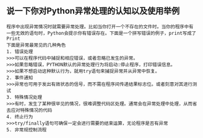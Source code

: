 ## 说一下你对Python异常处理的认知以及使用举例

    程序中出现异常情况时就需要异常处理。比如当你打开一个不存在的文件时。当你的程序中有  
    一些无效的语句时，Python会提示你有错误存在。下面是一个拼写错误的例子，print写成了Print  
    下面是异常最常见的几种角色  
    1. 错误处理  
    >>>可以在程序代码中捕捉和相应错误，或者忽略已发生的异常。  
    >>>如果忽略错误，PYTHON默认的异常处理行为将启动:停止程序，打印错误信息。  
    >>>如果不想启动这种默认行为，就用try语句来捕捉异常并从异常中恢复。  
    2. 事件通知  
    >>>异常也可用于发出有效状态的信号，而不需在程序间传递结果标志位。或者刻意对其进行测试  
    3. 特殊情况处理  
    >>>有时，发生了某种很罕见的情况，很难调整代码区处理。通常会在异常处理中处理，从而省去应对特殊情况的代码  
    4. 终止行为  
    >>>try/finally语句可确保一定会进行需要的结束运算，无论程序是否有异常  
    5. 非常规控制流程  